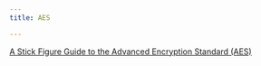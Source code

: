 ```yaml
---
title: AES

---
```


[A Stick Figure Guide to the Advanced Encryption Standard (AES)](http://www.moserware.com/2009/09/stick-figure-guide-to-advanced.html)